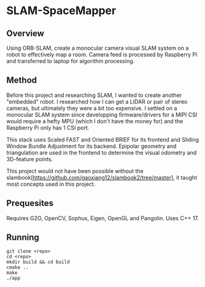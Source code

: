 # SLAM-SpaceMapper

## Overview
Using ORB-SLAM, create a monocular camera visual SLAM system on a robot to effectively map a room. Camera feed is processed by Raspberry Pi and transferred to laptop for algorithm processing.

## Method

Before this project and researching SLAM, I wanted to create another "embedded" robot. I researched how I can get a LIDAR or pair of stereo cameras, but ultimately they were a bit too expensive. I settled on a monocular SLAM system since developping firmware/drivers for a MIPI CSI would require a hefty MPU (which I don't have the money for) and the Raspberry Pi only has 1 CSI port. 

This stack uses Scaled FAST and Oriented BRIEF for its frontend and Sliding Window Bundle Adjustment for its backend. Epipolar geometry and triangulation are used in the frontend to determine the visual odometry and 3D-feature points. 

This project would not have been possible without the slambook[https://github.com/gaoxiang12/slambook2/tree/master], it taught most concepts used in this project. 

## Prequesites

Requires G2O, OpenCV, Sophus, Eigen, OpenGL and Pangolin. Uses C++ 17.

## Running

```shell
git clone <repo>
cd <repo>
mkdir build && cd build
cmake ..
make
./app
```
